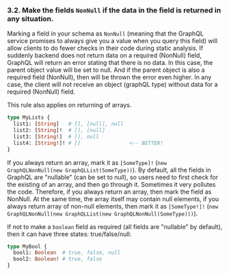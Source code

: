 ### <a name="rule-3.2"></a> 3.2. Make the fields `NonNull` if the data in the field is returned in any situation.

Marking a field in your schema as `NonNull` (meaning that the GraphQL service promises to always give you a value when you query this field) will allow clients to do fewer checks in their code during static analysis. If suddenly backend does not return data on a required (NonNull) field, GraphQL will return an error stating that there is no data. In this case, the parent object value will be set to null. And if the parent object is also a required field (NonNull), then will be thrown the error even higher. In any case, the client will not receive an object (graphQL type) without data for a required (NonNull) field.

This rule also applies on returning of arrays.

```graphql
type MyLists {
  list1: [String]   # [], [null], null
  list2: [String]!  # [], [null]
  list3: [String!]  # [], null
  list4: [String!]! # []                <-- BETTER!
}
```

If you always return an array, mark it as `[SomeType]!` (`new GraphQLNonNull(new GraphQLList(SomeType))`). By default, all the fields in GraphQL are "nullable" (can be set to null), so users need to first check for the existing of an array, and then go through it. Sometimes it very pollutes the code. Therefore, if you always return an array, then mark the field as NonNull. At the same time, the array itself may contain null elements, if you always return array of non-null elements, then mark it as `[SomeType!]!` (`new GraphQLNonNull(new GraphQLList(new GraphQLNonNull(SomeType)))`).

If not to make a `boolean` field as required (all fields are "nullable" by default), then it can have three states: true/false/null:

```graphql
type MyBool {
  bool1: Boolean  # true, false, null
  bool2: Boolean! # true, false
}
```
